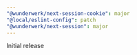 ```yaml
---
"@wunderwerk/next-session-cookie": major
"@local/eslint-config": patch
"@wunderwerk/next-session": major
---
```


Initial release
